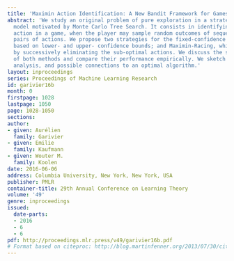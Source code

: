 ```yaml
---
title: 'Maximin Action Identification: A New Bandit Framework for Games'
abstract: 'We study an original problem of pure exploration in a strategic bandit
  model motivated by Monte Carlo Tree Search. It consists in identifying the best
  action in a game, when the player may sample random outcomes of sequentially chosen
  pairs of actions. We propose two strategies for the fixed-confidence setting: Maximin-LUCB,
  based on lower- and upper- confidence bounds; and Maximin-Racing, which operates
  by successively eliminating the sub-optimal actions. We discuss the sample complexity
  of both methods and compare their performance empirically. We sketch a lower bound
  analysis, and possible connections to an optimal algorithm.'
layout: inproceedings
series: Proceedings of Machine Learning Research
id: garivier16b
month: 0
firstpage: 1028
lastpage: 1050
page: 1028-1050
sections: 
author:
- given: Aurélien
  family: Garivier
- given: Emilie
  family: Kaufmann
- given: Wouter M.
  family: Koolen
date: 2016-06-06
address: Columbia University, New York, New York, USA
publisher: PMLR
container-title: 29th Annual Conference on Learning Theory
volume: '49'
genre: inproceedings
issued:
  date-parts:
  - 2016
  - 6
  - 6
pdf: http://proceedings.mlr.press/v49/garivier16b.pdf
# Format based on citeproc: http://blog.martinfenner.org/2013/07/30/citeproc-yaml-for-bibliographies/
---
```

